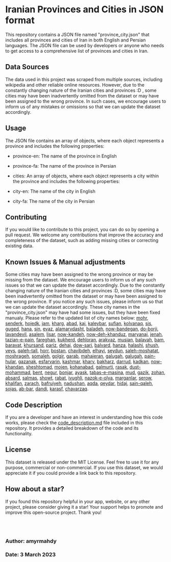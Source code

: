 # **Iranian Provinces and Cities in JSON format**

This repository contains a JSON file named "province_city.json" that includes all provinces and cities of Iran in both English and Persian languages. The JSON file can be used by developers or anyone who needs to get access to a comprehensive list of provinces and cities in Iran.

## **Data Sources**

The data used in this project was scraped from multiple sources, including wikipedia and other reliable online resources. However, due to the constantly changing nature of the Iranian cities and provinces :D , some cities may have been inadvertently omitted from the dataset or may have been assigned to the wrong province. In such cases, we encourage users to inform us of any mistakes or omissions so that we can update the dataset accordingly.



## **Usage**

The JSON file contains an array of objects, where each object represents a province and includes the following properties:

- province-en: The name of the province in English

- province-fa: The name of the province in Persian

- cities: An array of objects, where each object represents a city within the province and includes the following properties:

- city-en: The name of the city in English

- city-fa: The name of the city in Persian

## **Contributing**

If you would like to contribute to this project, you can do so by opening a pull request. We welcome any contributions that improve the accuracy and completeness of the dataset, such as adding missing cities or correcting existing data.

## **Known Issues & Manual adjustments**

Some cities may have been assigned to the wrong province or may be missing from the dataset. We encourage users to inform us of any such issues so that we can update the dataset accordingly.
Due to the constantly changing nature of the Iranian cities and provinces :D, some cities may have been inadvertently omitted from the dataset or may have been assigned to the wrong province. If you notice any such issues, please inform us so that we can update the dataset accordingly.
These city names in the "province_city.json" may have had some issues, but they have been fixed manualy. Please refer to the updated list of city names below:
[mohr](https://wikipedia-lurkmore-com.translate.goog/wiki/Mohr,_Fars?lang=en&_x_tr_sl=auto&_x_tr_tl=fa&_x_tr_hl=fa), 
[senderk](https://wikipedia-lurkmore-com.translate.goog/wiki/Senderk?lang=en&_x_tr_sl=auto&_x_tr_tl=fa&_x_tr_hl=fa), 
[hojedk](https://wikipedia-lurkmore-com.translate.goog/wiki/Hojedk?lang=en&_x_tr_sl=auto&_x_tr_tl=fa&_x_tr_hl=fa), 
[jam](https://wikipedia.lurkmore.com/wiki/Jam,_Iran?lang=en), 
[kharg](https://wikipedia.lurkmore.com/wiki/Kharg,_Iran?lang=en), 
[abad](https://wikipedia.lurkmore.com/wiki/Abad,_Bushehr?lang=en), 
[kaj](https://wikipedia.lurkmore.com/wiki/Kaj,_Chaharmahal_and_Bakhtiari?lang=en), 
[kaleybar](https://wikipedia.lurkmore.com/wiki/Kaleybar?lang=en), 
[sufian](https://wikipedia.lurkmore.com/wiki/Sufian?lang=en), 
[kolvanaq](https://wikipedia.lurkmore.com/wiki/Kolvanaq?lang=en), 
[sis](https://wikipedia.lurkmore.com/wiki/Sis,_Iran?lang=en), 
[guged](https://wikipedia.lurkmore.com/wiki/Guged?lang=en), 
[hana](https://wikipedia.lurkmore.com/wiki/Hana,_Iran?lang=en), 
[sin](https://wikipedia.lurkmore.com/wiki/Sin,_Iran?lang=en), 
[evaz](https://wikipedia.lurkmore.com/wiki/Evaz?lang=en), 
[alamarvdasht](https://wikipedia.lurkmore.com/wiki/Alamarvdasht?lang=en), 
[baladeh](https://wikipedia.lurkmore.com/wiki/Baladeh,_Fars?lang=en), 
[now-bandegan](https://wikipedia.lurkmore.com/wiki/Now_Bandegan?lang=en), 
[do-borji](https://wikipedia.lurkmore.com/wiki/Do_Borji,_Fars?lang=en), 
[lavandevil](https://wikipedia.lurkmore.com/wiki/Lavandevil?lang=en), 
[asalem](https://wikipedia.lurkmore.com/wiki/Asalem?lang=en), 
[lisar](https://wikipedia.lurkmore.com/wiki/Lisar?lang=en), 
[now-kandeh](https://wikipedia.lurkmore.com/wiki/Now_Kandeh?lang=en), 
[now-deh-khanduz](https://wikipedia.lurkmore.com/wiki/Now_Kandeh?lang=en), 
[maryanaj](https://wikipedia.lurkmore.com/wiki/Maryanaj?lang=en), 
[jenah](https://wikipedia.lurkmore.com/wiki/Jenah?lang=en), 
[tazian-e-pain](https://wikipedia.lurkmore.com/wiki/Tazian-e_Pain?lang=en), 
[fareghan](https://wikipedia.lurkmore.com/wiki/Fareghan?lang=en), 
[kukherd](https://wikipedia.lurkmore.com/wiki/Kukherd?lang=en), 
[dehloran](https://wikipedia.lurkmore.com/wiki/Dehloran?lang=en), 
[arakvaz](https://wikipedia.lurkmore.com/wiki/Arakvaz?lang=en), 
[musian](https://wikipedia.lurkmore.com/wiki/Musian?lang=en), 
[balavah](https://wikipedia.lurkmore.com/wiki/Balavah?lang=en), 
[bam](https://wikipedia.lurkmore.com/wiki/Bam,_Iran?lang=en), 
[baravat](https://wikipedia.lurkmore.com/wiki/Baravat?lang=en), 
[khursand](https://wikipedia.lurkmore.com/wiki/Khursand?lang=en), 
[pariz](https://wikipedia.lurkmore.com/wiki/Pariz?lang=en), 
[dehaj](https://wikipedia.lurkmore.com/wiki/Dehaj?lang=en), 
[dow-sari](https://wikipedia.lurkmore.com/wiki/Dow_Sari?lang=en), 
[balvard](https://wikipedia.lurkmore.com/wiki/Balvard?lang=en), 
[hanza](https://wikipedia.lurkmore.com/wiki/Hanza,_Rabor?lang=en), 
[halashi](https://wikipedia.lurkmore.com/wiki/Halashi,_Iran?lang=en), 
[shush](https://wikipedia.lurkmore.com/wiki/Shush,_Iran?lang=en), 
[veys](https://wikipedia.lurkmore.com/wiki/Veys?lang=en), 
[qaleh-tall](https://wikipedia.lurkmore.com/wiki/Qaleh_Tall?lang=en), 
[horr](https://wikipedia.lurkmore.com/wiki/Horr,_Iran?lang=en), 
[bostan](https://wikipedia.lurkmore.com/wiki/Bostan,_Iran?lang=en), 
[chavibdeh](https://wikipedia.lurkmore.com/wiki/Chavibdeh?lang=en), 
[elhayi](https://wikipedia.lurkmore.com/wiki/Elhayi?lang=en), 
[seydun](https://wikipedia.lurkmore.com/wiki/Seydun?lang=en), 
[saleh-moshatat](https://wikipedia.lurkmore.com/wiki/Saleh_Moshatat?lang=en), 
[moshrageh](https://wikipedia.lurkmore.com/wiki/Moshrageh,_Ramshir?lang=en), 
[somaleh](https://wikipedia.lurkmore.com/wiki/Somaleh?lang=en), 
[golgir](https://wikipedia.lurkmore.com/wiki/Golgir?lang=en), 
[garab](https://wikipedia.lurkmore.com/wiki/Garab,_Lorestan?lang=en), 
[mahajeran](https://wikipedia.lurkmore.com/wiki/Mahajeran,_Markazi?lang=en), 
[galugah](https://wikipedia.lurkmore.com/wiki/Galugah?lang=en), 
[galugah](https://wikipedia.lurkmore.com/wiki/Galugah,_Babol?lang=en), 
[pain-hular](https://wikipedia.lurkmore.com/wiki/Pain_Hular?lang=en), 
[gazanak](https://wikipedia.lurkmore.com/wiki/Gazanak?lang=en), 
[esfarvarin](https://wikipedia.lurkmore.com/wiki/Esfarvarin?lang=en), 
[kashmar](https://wikipedia.lurkmore.com/wiki/Kashmar?lang=en), 
[kharv](https://wikipedia.lurkmore.com/wiki/Kharv?lang=en), 
[bakharz](https://wikipedia.lurkmore.com/wiki/Bakharz?lang=en), 
[darrud](https://wikipedia.lurkmore.com/wiki/Darrud?lang=en), 
[kadkan](https://wikipedia.lurkmore.com/wiki/Kadkan?lang=en), 
[now-khandan](https://wikipedia.lurkmore.com/wiki/Now_Khandan?lang=en), 
[sheshtomad](https://wikipedia.lurkmore.com/wiki/Sheshtomad?lang=en), 
[mojen](https://wikipedia.lurkmore.com/wiki/Mojen?lang=en), 
[kohanabad](https://wikipedia.lurkmore.com/wiki/Kohanabad?lang=en), 
[galmurti](https://wikipedia.lurkmore.com/wiki/Galmurti?lang=en), 
[rasak](https://wikipedia.lurkmore.com/wiki/Rasak?lang=en), 
[dust-mohammad](https://wikipedia.lurkmore.com/wiki/Dust_Mohammad?lang=en), 
[bent](https://wikipedia.lurkmore.com/wiki/Bent,_Iran?lang=en), 
[negur](https://wikipedia.lurkmore.com/wiki/Negur?lang=en), 
[bonjar](https://wikipedia.lurkmore.com/wiki/Bonjar?lang=en), 
[ayask](https://wikipedia.lurkmore.com/wiki/Ayask?lang=en), 
[tabas-e-masina](https://wikipedia.lurkmore.com/wiki/Tabas-e_Masina?lang=en), 
[mud](https://wikipedia.lurkmore.com/wiki/Mud,_Iran?lang=en), 
[gazik](https://wikipedia.lurkmore.com/wiki/Gazik,_Darmian?lang=en), 
[zohan](https://wikipedia.lurkmore.com/wiki/Zohan?lang=en), 
[absard](https://wikipedia.lurkmore.com/wiki/Absard?lang=en), 
[salmas](https://wikipedia.lurkmore.com/wiki/Salmas?lang=en), 
[showt](https://wikipedia.lurkmore.com/wiki/Showt?lang=en), 
[rabat](https://wikipedia.lurkmore.com/wiki/Rabat,_Iran?lang=en), 
[ivughli](https://wikipedia.lurkmore.com/wiki/Ivughli?lang=en), 
[nazok-e-olya](https://wikipedia.lurkmore.com/wiki/Nazok-e_Olya?lang=en), 
[marganlar](https://www.google.com/maps/place/Marganlar,+West+Azerbaijan+Province/@39.1431069,44.9473858,14z/data=!3m1!4b1!4m6!3m5!1s0x40146b2c0eb55dc5:0x22793eb11bfea023!8m2!3d39.1519192!4d44.9541255!16s%2Fg%2F11dy682_r), 
[serow](https://wikipedia.lurkmore.com/wiki/Serow,_Iran?lang=en), 
[khalifan](https://wikipedia.lurkmore.com/wiki/Khalifan,_Mahabad?lang=en), 
[zarach](https://wikipedia.lurkmore.com/wiki/Zarach,_Iran?lang=en), 
[bafruiyeh](https://wikipedia.lurkmore.com/wiki/Bafruiyeh?lang=en), 
[nadushan](https://wikipedia.lurkmore.com/wiki/Nadushan?lang=en), 
[aqda](https://wikipedia.lurkmore.com/wiki/Aqda?lang=en), 
[qeydar](https://wikipedia.lurkmore.com/wiki/Qeydar?lang=en), 
[hidaj](https://wikipedia.lurkmore.com/wiki/Hidaj?lang=en), 
[sain-qaleh](https://wikipedia.lurkmore.com/wiki/Sain_Qaleh?lang=en), 
[sojas](https://wikipedia.lurkmore.com/wiki/Sojas?lang=en), 
[ab-bar](https://wikipedia.lurkmore.com/wiki/Ab_Bar?lang=en), 
[dandi](https://wikipedia.lurkmore.com/wiki/Dandi,_Iran?lang=en), 
[karasf](https://wikipedia.lurkmore.com/wiki/Karasf?lang=en), 
[chavarzaq](https://wikipedia.lurkmore.com/wiki/Armaghankhaneh?lang=en).


## **Code Description**

If you are a developer and have an interest in understanding how this code works, please check the [code_description.md](code_description.md) file included in this repository. It provides a detailed breakdown of the code and its functionality.

## **License**

This dataset is released under the MIT License. Feel free to use it for any purpose, commercial or non-commercial. If you use this dataset, we would appreciate it if you could provide a link back to this repository.


## **How about a star?**

If you found this repository helpful in your app, website, or any other project, please consider giving it a star! Your support helps to promote and improve this open-source project. Thank you!




<br />
<br />
     
    
  


### Author: amyrmahdy

### Date: 3 March 2023

